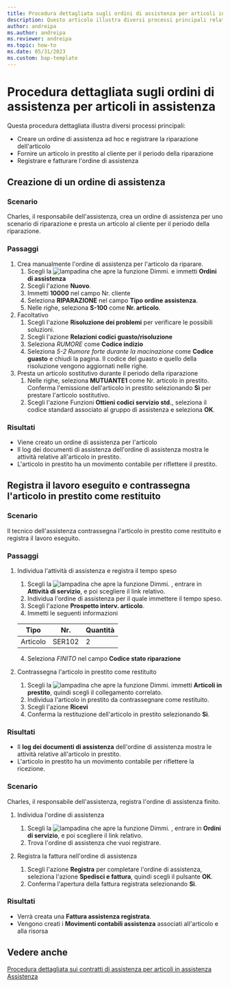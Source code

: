 ```yaml
---
title: Procedura dettagliata sugli ordini di assistenza per articoli in assistenza
description: Questo articolo illustra diversi processi principali relativi ad ordini di assistenza e articoli in assistenza.
author: andreipa
ms.author: andreipa
ms.reviewer: andreipa
ms.topic: how-to
ms.date: 05/31/2023
ms.custom: bap-template
---
```


# <a name="walkthrough-of-service-orders-for-service-items"></a>Procedura dettagliata sugli ordini di assistenza per articoli in assistenza

Questa procedura dettagliata illustra diversi processi principali:

- Creare un ordine di assistenza ad hoc e registrare la riparazione dell'articolo
- Fornire un articolo in prestito al cliente per il periodo della riparazione
- Registrare e fatturare l'ordine di assistenza
    
## <a name="creating-a-service-order"></a>Creazione di un ordine di assistenza

### <a name="scenario"></a>Scenario

Charles, il responsabile dell'assistenza, crea un ordine di assistenza per uno scenario di riparazione e presta un articolo al cliente per il periodo della riparazione.

### <a name="steps"></a>Passaggi

1. Crea manualmente l'ordine di assistenza per l'articolo da riparare.
   1. Scegli la ![lampadina che apre la funzione Dimmi.](../../media/ui-search/search_small.png "Informazioni sull'operazione che si desidera eseguire") e immetti **Ordini di assistenza**
   2. Scegli l'azione **Nuovo**.
   3. Immetti **10000** nel campo Nr. cliente
   4. Seleziona **RIPARAZIONE** nel campo **Tipo ordine assistenza**.
   5. Nelle righe, seleziona **S-100** come **Nr. articolo**.
2. Facoltativo
   1. Scegli l'azione **Risoluzione dei problemi** per verificare le possibili soluzioni.
   2. Scegli l'azione **Relazioni codici guasto/risoluzione**
   3. Seleziona *RUMORE* come **Codice indizio**
   4. Seleziona *5-2 Rumore forte durante la macinazione* come **Codice guasto** e chiudi la pagina. Il codice del guasto e quello della risoluzione vengono aggiornati nelle righe.
3. Presta un articolo sostitutivo durante il periodo della riparazione
   1. Nelle righe, seleziona **MUTUANTE1** come Nr. articolo in prestito. Conferma l'emissione dell'articolo in prestito selezionando **Sì** per prestare l'articolo sostitutivo. 
   2. Scegli l'azione Funzioni **Ottieni codici servizio std.**, seleziona il codice standard associato al gruppo di assistenza e seleziona **OK**.
   
### <a name="results"></a>Risultati

- Viene creato un ordine di assistenza per l'articolo
- Il log dei documenti di assistenza dell'ordine di assistenza mostra le attività relative all'articolo in prestito.
- L'articolo in prestito ha un movimento contabile per riflettere il prestito.
   

## <a name="register-performed-work-mark-loaner-as-returned"></a>Registra il lavoro eseguito e contrassegna l'articolo in prestito come restituito

### <a name="scenario-1"></a>Scenario

Il tecnico dell'assistenza contrassegna l'articolo in prestito come restituito e registra il lavoro eseguito.

### <a name="steps-1"></a>Passaggi

1. Individua l'attività di assistenza e registra il tempo speso 
   1. Scegli la ![lampadina che apre la funzione Dimmi.](../../media/ui-search/search_small.png "Informazioni sull'operazione che si desidera eseguire") , entrare in **Attività di servizio**, e poi scegliere il link relativo.
   2. Individua l'ordine di assistenza per il quale immettere il tempo speso.
   3. Scegli l'azione **Prospetto interv. articolo**.
   4. Immetti le seguenti informazioni

    |Tipo|Nr.|Quantità|
    |----|---|--------|  
    |Articolo|SER102|2|

   4. Seleziona *FINITO* nel campo **Codice stato riparazione**
    
2. Contrassegna l'articolo in prestito come restituito
   1. Scegli la ![lampadina che apre la funzione Dimmi.](../../media/ui-search/search_small.png "Informazioni sull'operazione che si desidera eseguire") immetti **Articoli in prestito**, quindi scegli il collegamento correlato.
   2. Individua l'articolo in prestito da contrassegnare come restituito.
   3. Scegli l'azione **Ricevi** 
   4. Conferma la restituzione dell'articolo in prestito selezionando **Sì**.
      
### <a name="results-1"></a>Risultati

- Il **log dei documenti di assistenza** dell'ordine di assistenza mostra le attività relative all'articolo in prestito.
- L'articolo in prestito ha un movimento contabile per riflettere la ricezione.


### <a name="scenario-2"></a>Scenario

Charles, il responsabile dell'assistenza, registra l'ordine di assistenza finito.

1. Individua l'ordine di assistenza 
   1. Scegli la ![lampadina che apre la funzione Dimmi.](../../media/ui-search/search_small.png "Informazioni sull'operazione che si desidera eseguire") , entrare in **Ordini di servizio**, e poi scegliere il link relativo.
   2. Trova l'ordine di assistenza che vuoi registrare.

2. Registra la fattura nell'ordine di assistenza
   1. Scegli l'azione **Registra** per completare l'ordine di assistenza, seleziona l'azione **Spedisci e fattura**, quindi scegli il pulsante **OK**.
   2. Conferma l'apertura della fattura registrata selezionando **Sì**. 
### <a name="results-2"></a>Risultati

- Verrà creata una **Fattura assistenza registrata**.
- Vengono creati i **Movimenti contabili assistenza** associati all'articolo e alla risorsa

## <a name="see-also"></a>Vedere anche
[Procedura dettagliata sui contratti di assistenza per articoli in assistenza](service-contract-flow.md)  
[Assistenza](../../service-service.md)
